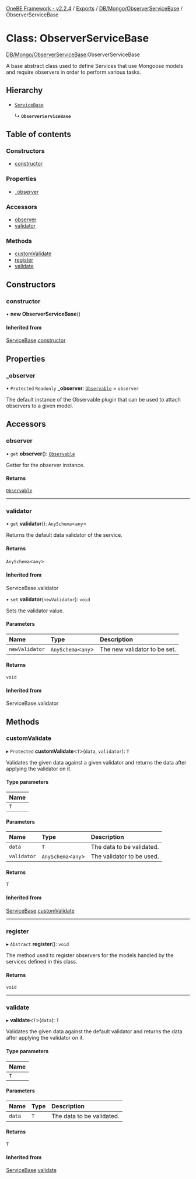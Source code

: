 [OneBE Framework - v2.2.4](../README.md) / [Exports](../modules.md) / [DB/Mongo/ObserverServiceBase](../modules/DB_Mongo_ObserverServiceBase.md) / ObserverServiceBase

# Class: ObserverServiceBase

[DB/Mongo/ObserverServiceBase](../modules/DB_Mongo_ObserverServiceBase.md).ObserverServiceBase

A base abstract class used to define Services that use Mongoose models
and require observers in order to perform various tasks.

## Hierarchy

- [`ServiceBase`](Services_ServiceBase.ServiceBase.md)

  ↳ **`ObserverServiceBase`**

## Table of contents

### Constructors

- [constructor](DB_Mongo_ObserverServiceBase.ObserverServiceBase.md#constructor)

### Properties

- [\_observer](DB_Mongo_ObserverServiceBase.ObserverServiceBase.md#_observer)

### Accessors

- [observer](DB_Mongo_ObserverServiceBase.ObserverServiceBase.md#observer)
- [validator](DB_Mongo_ObserverServiceBase.ObserverServiceBase.md#validator)

### Methods

- [customValidate](DB_Mongo_ObserverServiceBase.ObserverServiceBase.md#customvalidate)
- [register](DB_Mongo_ObserverServiceBase.ObserverServiceBase.md#register)
- [validate](DB_Mongo_ObserverServiceBase.ObserverServiceBase.md#validate)

## Constructors

### constructor

• **new ObserverServiceBase**()

#### Inherited from

[ServiceBase](Services_ServiceBase.ServiceBase.md).[constructor](Services_ServiceBase.ServiceBase.md#constructor)

## Properties

### \_observer

• `Protected` `Readonly` **\_observer**: [`Observable`](DB_Mongo_Observable.Observable.md) = `observer`

The default instance of the Observable plugin that can be used
to attach observers to a given model.

## Accessors

### observer

• `get` **observer**(): [`Observable`](DB_Mongo_Observable.Observable.md)

Getter for the observer instance.

#### Returns

[`Observable`](DB_Mongo_Observable.Observable.md)

___

### validator

• `get` **validator**(): `AnySchema`<`any`\>

Returns the default data validator of the service.

#### Returns

`AnySchema`<`any`\>

#### Inherited from

ServiceBase.validator

• `set` **validator**(`newValidator`): `void`

Sets the validator value.

#### Parameters

| Name | Type | Description |
| :------ | :------ | :------ |
| `newValidator` | `AnySchema`<`any`\> | The new validator to be set. |

#### Returns

`void`

#### Inherited from

ServiceBase.validator

## Methods

### customValidate

▸ `Protected` **customValidate**<`T`\>(`data`, `validator`): `T`

Validates the given data against a given validator and returns
the data after applying the validator on it.

#### Type parameters

| Name |
| :------ |
| `T` |

#### Parameters

| Name | Type | Description |
| :------ | :------ | :------ |
| `data` | `T` | The data to be validated. |
| `validator` | `AnySchema`<`any`\> | The validator to be used. |

#### Returns

`T`

#### Inherited from

[ServiceBase](Services_ServiceBase.ServiceBase.md).[customValidate](Services_ServiceBase.ServiceBase.md#customvalidate)

___

### register

▸ `Abstract` **register**(): `void`

The method used to register observers for the models handled by
the services defined in this class.

#### Returns

`void`

___

### validate

▸ **validate**<`T`\>(`data`): `T`

Validates the given data against the default validator and returns
the data after applying the validator on it.

#### Type parameters

| Name |
| :------ |
| `T` |

#### Parameters

| Name | Type | Description |
| :------ | :------ | :------ |
| `data` | `T` | The data to be validated. |

#### Returns

`T`

#### Inherited from

[ServiceBase](Services_ServiceBase.ServiceBase.md).[validate](Services_ServiceBase.ServiceBase.md#validate)
